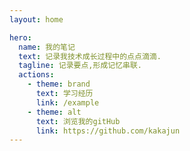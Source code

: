 ```yaml
---
layout: home

hero:
  name: 我的笔记
  text: 记录我技术成长过程中的点点滴滴.
  tagline: 记录要点,形成记忆串联.
  actions:
    - theme: brand
      text: 学习经历
      link: /example
    - theme: alt
      text: 浏览我的gitHub
      link: https://github.com/kakajun
---
```


